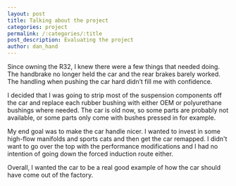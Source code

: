 ```yaml
---
layout: post
title: Talking about the project 
categories: project 
permalink: /:categories/:title
post_description: Evaluating the project 
author: dan_hand
---
```


Since owning the R32, I knew there were a few things that needed doing. The handbrake no longer held the car and the rear brakes barely worked. The handling when pushing the car hard didn’t fill me with confidence. 

I decided that I was going to strip most of the suspension components off the car and replace each rubber bushing with either OEM or polyurethane bushings where needed. The car is old now, so some parts are probably not available, or some parts only come with bushes pressed in for example. 

My end goal was to make the car handle nicer. I wanted to invest in some high-flow manifolds and sports cats and then get the car remapped. I didn't want to go over the top with the performance modifications and I had no intention of going down the forced induction route either.

Overall, I wanted the car to be a real good example of how the car should have come out of the factory.
